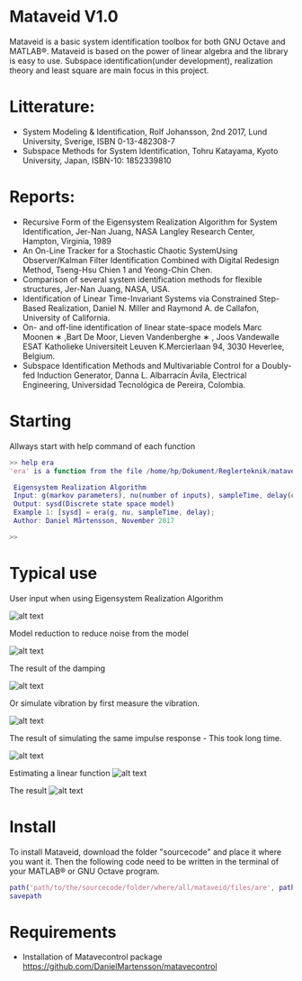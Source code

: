 # Mataveid V1.0
Mataveid is a basic system identification toolbox for both GNU Octave and MATLAB®. Mataveid is based on the power of linear algebra and the library is easy to use. Subspace identification(under development), realization theory and least square are main focus in this project.

# Litterature: 
* System Modeling & Identification, Rolf Johansson, 2nd 2017, Lund University, Sverige, ISBN 0-13-482308-7
* Subspace Methods for System Identification, Tohru Katayama, Kyoto University, Japan, ISBN-10: 1852339810

# Reports:
* Recursive Form of the Eigensystem Realization Algorithm for System Identification, Jer-Nan Juang, NASA Langley Research Center, Hampton, Virginia, 1989
* An On-Line Tracker for a Stochastic Chaotic SystemUsing Observer/Kalman Filter Identification Combined with Digital Redesign Method, Tseng-Hsu Chien 1 and Yeong-Chin Chen.
* Comparison of several system identification methods for flexible structures, Jer-Nan Juang, NASA, USA.
* Identification of Linear Time-Invariant Systems via Constrained Step-Based Realization, Daniel N. Miller and Raymond A. de Callafon, University of California.
* On- and off-line identification of linear state-space models Marc Moonen ∗ ,Bart De Moor, Lieven Vandenberghe ∗ , Joos Vandewalle ESAT Katholieke Universiteit Leuven K.Mercierlaan 94, 3030 Heverlee, Belgium.
* Subspace Identification Methods and Multivariable Control for a Doubly-fed Induction Generator, Danna L. Albarracín Ávila,  Electrical Engineering, Universidad Tecnológica de Pereira, Colombia.

# Starting

Allways start with help command of each function

```matlab
>> help era
'era' is a function from the file /home/hp/Dokument/Reglerteknik/mataveid/era.m

 Eigensystem Realization Algorithm
 Input: g(markov parameters), nu(number of inputs), sampleTime, delay(optional)
 Output: sysd(Discrete state space model)
 Example 1: [sysd] = era(g, nu, sampleTime, delay);
 Author: Daniel Mårtensson, November 2017

>>
```

# Typical use

User input when using Eigensystem Realization Algorithm

![alt text](https://github.com/DanielMartensson/mataveid/blob/master/pictures/Sk%C3%A4rmbild%20fr%C3%A5n%202017-12-04%2019-41-18.png)

Model reduction to reduce noise from the model

![alt text](https://github.com/DanielMartensson/mataveid/blob/master/pictures/Sk%C3%A4rmbild%20fr%C3%A5n%202017-12-04%2019-20-27.png)

The result of the damping

![alt text](https://github.com/DanielMartensson/mataveid/blob/master/pictures/Sk%C3%A4rmbild%20fr%C3%A5n%202017-12-04%2019-36-13.png)

Or simulate vibration by first measure the vibration.

![alt text](https://github.com/DanielMartensson/mataveid/blob/master/pictures/Sk%C3%A4rmbild%20fr%C3%A5n%202017-12-04%2021-23-55.png)


The result of simulating the same impulse response - This took long time.

![alt text](https://github.com/DanielMartensson/mataveid/blob/master/pictures/Sk%C3%A4rmbild%20fr%C3%A5n%202017-12-04%2021-23-01.png)


Estimating a linear function
![alt text](https://github.com/DanielMartensson/mataveid/blob/master/pictures/Sk%C3%A4rmbild%20fr%C3%A5n%202017-12-04%2019-48-02.png)

The result
![alt text](https://github.com/DanielMartensson/mataveid/blob/master/pictures/Sk%C3%A4rmbild%20fr%C3%A5n%202017-12-04%2019-50-03.png)

# Install
To install Mataveid, download the folder "sourcecode" and place it where you want it. Then the following code need to be written in the terminal of your MATLAB® or GNU Octave program.

```matlab
path('path/to/the/sourcecode/folder/where/all/mataveid/files/are', path)
savepath
```

# Requirements 
* Installation of Matavecontrol package https://github.com/DanielMartensson/matavecontrol

